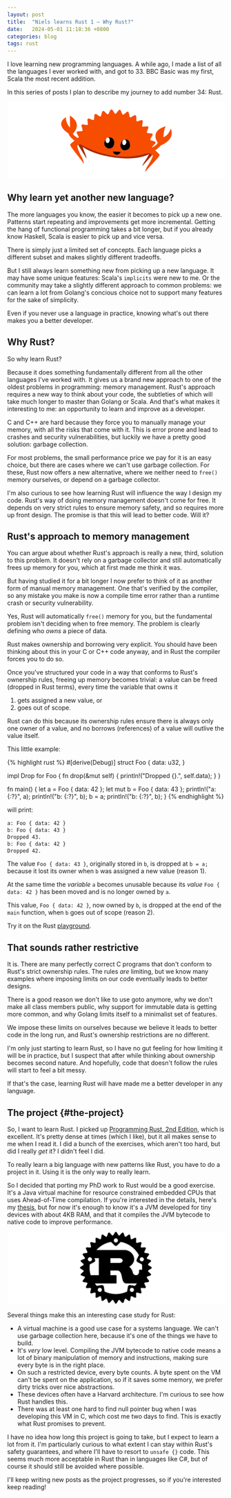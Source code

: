 ```yaml
---
layout: post
title:  "Niels learns Rust 1 — Why Rust?"
date:   2024-05-01 11:18:36 +0800
categories: blog
tags: rust
---
```


I love learning new programming languages. A while ago, I made a list of all the languages I ever worked with, and got to 33. BBC Basic was my first, Scala the most recent addition.

In this series of posts I plan to describe my journey to add number 34: Rust.

![rust crab](/assets/img/2024-05-01-rust-crab.webp)

## Why learn yet another new language?

The more languages you know, the easier it becomes to pick up a new one. Patterns start repeating and improvements get more incremental. Getting the hang of functional programming takes a bit longer, but if you already know Haskell, Scala is easier to pick up and vice versa.

There is simply just a limited set of concepts. Each language picks a different subset and makes slightly different tradeoffs.

But I still always learn something new from picking up a new language. It may have some unique features: Scala's `implicits` were new to me. Or the community may take a slightly different approach to common problems: we can learn a lot from Golang's concious choice not to support many features for the sake of simplicity.

Even if you never use a language in practice, knowing what's out there makes you a better developer.


## Why Rust?

So why learn Rust?

Because it does something fundamentally different from all the other languages I've worked with. It gives us a brand new approach to one of the oldest problems in programming: memory management. Rust's approach requires a new way to think about your code, the subtleties of which will take much longer to master than Golang or Scala. And that's what makes it interesting to me: an opportunity to learn and improve as a developer.

C and C++ are hard because they force you to manually manage your memory, with all the risks that come with it. This is error prone and lead to crashes and security vulnerabilities, but luckily we have a pretty good solution: garbage collection.

For most problems, the small performance price we pay for it is an easy choice, but there are cases where we can't use garbage collection. For these, Rust now offers a new alternative, where we neither need to `free()` memory ourselves, or depend on a garbage collector.

I'm also curious to see how learning Rust will influence the way I design my code. Rust's way of doing memory management doesn't come for free. It depends on very strict rules to ensure memory safety, and so requires more up front design. The promise is that this will lead to better code. Will it?


## Rust's approach to memory management

You can argue about whether Rust's approach is really a new, third, solution to this problem. It doesn't rely on a garbage collector and still automatically frees up memory for you, which at first made me think it was.

But having studied it for a bit longer I now prefer to think of it as another form of manual memory management. One that's verified by the compiler, so any mistake you make is now a compile time error rather than a runtime crash or security vulnerability.

Yes, Rust will automatically `free()` memory for you, but the fundamental problem isn't deciding when to free memory. The problem is clearly defining who *owns* a piece of data.

Rust makes ownership and borrowing very explicit. You should have been thinking about this in your C or C++ code anyway, and in Rust the compiler forces you to do so.

Once you've structured your code in a way that conforms to Rust's ownership rules, freeing up memory becomes trivial: a value can be freed (dropped in Rust terms), every time the variable that owns it
1. gets assigned a new value, or
2. goes out of scope.
 

Rust can do this because its ownership rules ensure there is always only one owner of a value, and no borrows (references) of a value will outlive the value itself.

This little example:

{% highlight rust %}
#[derive(Debug)]
struct Foo {
    data: u32,
}

impl Drop for Foo {
    fn drop(&mut self) {
        println!("Dropped {}.", self.data);
    }
}

fn main() {
    let a = Foo { data: 42 };
    let mut b = Foo { data: 43 };
    println!("a: {:?}", a);
    println!("b: {:?}", b);
    b = a;
    println!("b: {:?}", b);
}
{% endhighlight %}

will print:

```
a: Foo { data: 42 }
b: Foo { data: 43 }
Dropped 43.
b: Foo { data: 42 }
Dropped 42.
```

The value `Foo { data: 43 }`, originally stored in `b`, is dropped at `b = a;` because it lost its owner when `b` was assigned a new value (reason 1).

At the same time the *variable* `a` becomes unusable because its *value* `Foo { data: 42 }` has been moved and is no longer owned by `a`.

This value, `Foo { data: 42 }`, now owned by `b`, is dropped at the end of the `main` function, when `b` goes out of scope (reason 2).

Try it on the Rust [playground](https://play.rust-lang.org/?version=stable&mode=debug&edition=2021&code=%23%5Bderive%28Debug%29%5D%0Astruct+Foo+%7B%0A++++data%3A+u32%2C%0A%7D%0A%0Aimpl+Drop+for+Foo+%7B%0A++++fn+drop%28%26mut+self%29+%7B%0A++++++++println%21%28%22Dropped+%7B%7D.%22%2C+self.data%29%3B%0A++++%7D%0A%7D%0A%0Afn+main%28%29+%7B%0A++++let+a+%3D+Foo+%7B+data%3A+42+%7D%3B%0A++++let+mut+b+%3D+Foo+%7B+data%3A+43+%7D%3B%0A++++println%21%28%22a%3A+%7B%3A%3F%7D%22%2C+a%29%3B%0A++++println%21%28%22b%3A+%7B%3A%3F%7D%22%2C+b%29%3B%0A++++b+%3D+a%3B%0A++++println%21%28%22b%3A+%7B%3A%3F%7D%22%2C+b%29%3B%0A%7D%0A%0A).


## That sounds rather restrictive

It is. There are many perfectly correct C programs that don't conform to Rust's strict ownership rules. The rules *are* limiting, but we know many examples where imposing limits on our code eventually leads to better designs.

There is a good reason we don't like to use goto anymore, why we don't make all class members public, why support for immutable data is getting more common, and why Golang limits itself to a minimalist set of features.

We impose these limits on ourselves because we believe it leads to better code in the long run, and Rust's ownership restrictions are no different.

I'm only just starting to learn Rust, so I have no gut feeling for how limiting it will be in practice, but I suspect that after while thinking about ownership becomes second nature. And hopefully, code that doesn't follow the rules will start to feel a bit messy.

If that's the case, learning Rust will have made me a better developer in any language.


## The project {#the-project}

So, I want to learn Rust. I picked up [Programming Rust, 2nd Edition](https://www.oreilly.com/library/view/programming-rust-2nd/9781492052586/), which is excellent. It's pretty dense at times (which I like), but it all makes sense to me when I read it. I did a bunch of the exercises, which aren't too hard, but did I really *get* it? I didn't feel I did.

To really learn a big language with new patterns like Rust, you have to do a project in it. Using it is the only way to really learn.

So I decided that porting my PhD work to Rust would be a good exercise. It's a Java virtual machine for resource constrained embedded CPUs that uses Ahead-of-Time compilation. If you're interested in the details, here's my [thesis](https://tdr.lib.ntu.edu.tw/handle/123456789/1247), but for now it's enough to know it's a JVM developed for tiny devices with about 4KB RAM, and that it compiles the JVM bytecode to native code to improve performance.

![rust R](/assets/img/2024-05-01-rust-R.png)

Several things make this an interesting case study for Rust:
 - A virtual machine is a good use case for a systems language. We can't use garbage collection here, because it's one of the things we have to build.
 - It's *very* low level. Compiling the JVM bytecode to native code means a lot of binary manipulation of memory and instructions, making sure every byte is in the right place.
 - On such a restricted device, every byte counts. A byte spent on the VM can't be spent on the application, so if it saves some memory, we prefer dirty tricks over nice abstractions.
 - These devices often have a Harvard architecture. I'm curious to see how Rust handles this.
 - There was at least one hard to find null pointer bug when I was developing this VM in C, which cost me two days to find. This is exactly what Rust promises to prevent.


I have no idea how long this project is going to take, but I expect to learn a lot from it. I'm particularly curious to what extent I can stay within Rust's safety guarantees, and where I'll have to resort to `unsafe {}` code. This seems much more acceptable in Rust than in languages like C#, but of course it should still be avoided where possible.

I'll keep writing new posts as the project progresses, so if you're interested keep reading!


